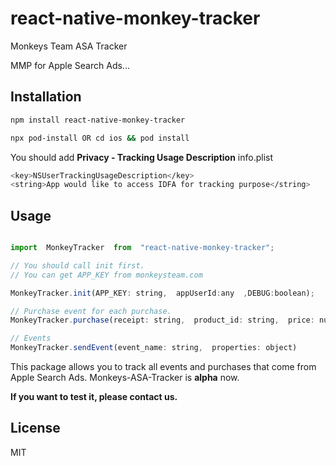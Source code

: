 
# react-native-monkey-tracker

  

Monkeys Team ASA Tracker

MMP for Apple Search Ads...
  

## Installation

  

```sh
npm install react-native-monkey-tracker

npx pod-install OR cd ios && pod install
```

You should add **Privacy - Tracking Usage Description** info.plist
```sh
<key>NSUserTrackingUsageDescription</key>
<string>App would like to access IDFA for tracking purpose</string>
```
## Usage
```js

import  MonkeyTracker  from  "react-native-monkey-tracker";

// You should call init first.
// You can get APP_KEY from monkeysteam.com

MonkeyTracker.init(APP_KEY: string,  appUserId:any  ,DEBUG:boolean);

// Purchase event for each purchase.
MonkeyTracker.purchase(receipt: string,  product_id: string,  price: number,  currency: string);

// Events
MonkeyTracker.sendEvent(event_name: string,  properties: object)
```
This package allows you to track all events and purchases that come from Apple Search Ads. 
Monkeys-ASA-Tracker is **alpha** now. 

**If you want to test it, please contact us.** 
  
  

## License
MIT